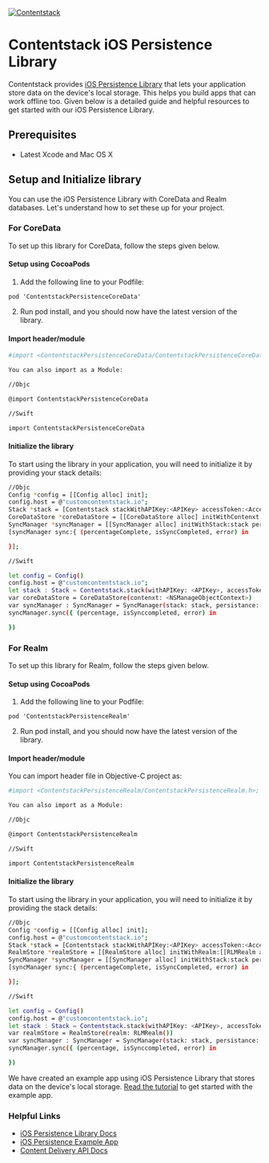 [![Contentstack](https://www.contentstack.com/docs/static/images/contentstack.png)](https://www.contentstack.com/)

# Contentstack iOS Persistence Library

Contentstack provides [iOS Persistence Library](https://www.contentstack.com/docs/guide/synchronization/using-realm-persistence-library-with-ios-sync-sdk) that lets your application store data on the device's local storage. This helps you build apps that can work offline too. Given below is a detailed guide and helpful resources to get started with our iOS Persistence Library.

## Prerequisites

- Latest Xcode and Mac OS X

## Setup and Initialize library

You can use the iOS Persistence Library with CoreData and Realm databases.  Let's understand how to set these up for your project.

### For CoreData
To set up this library for CoreData, follow the steps given below.

#### Setup using CocoaPods
1. Add the following line to your Podfile:
```
pod 'ContentstackPersistenceCoreData'
```
2. Run pod install, and you should now have the latest version of the library.

#### Import header/module

```sh
#import <ContentstackPersistenceCoreData/ContentstackPersistenceCoreData.h>;

You can also import as a Module:

//Objc

@import ContentstackPersistenceCoreData

//Swift

import ContentstackPersistenceCoreData
```

#### Initialize the library

To start using the library in your application, you will need to initialize it by providing your stack details:
```sh
//Objc
Config *config = [[Config alloc] init];
config.host = @"customcontentstack.io";
Stack *stack = [Contentstack stackWithAPIKey:<APIKey> accessToken:<AccessToken> environmentName:<EnvironmentName> config:config];
CoreDataStore *coreDataStore = [[CoreDataStore alloc] initWithContenxt: <NSManageObjectContext>];
SyncManager *syncManager = [[SyncManager alloc] initWithStack:stack persistance:coreDataStore]
[syncManager sync:{ (percentageComplete, isSyncCompleted, error) in

}];

//Swift

let config = Config()
config.host = @"customcontentstack.io";
let stack : Stack = Contentstack.stack(withAPIKey: <APIKey>, accessToken: <AccessToken>, environmentName: <EnvironmentName>, config:config)
var coreDataStore = CoreDataStore(contenxt: <NSManageObjectContext>)
var syncManager : SyncManager = SyncManager(stack: stack, persistance: coreDataStore)
syncManager.sync({ (percentage, isSynccompleted, error) in

})
```

### For Realm
To set up this library for Realm, follow the steps given below.

#### Setup using CocoaPods

1. Add the following line to your Podfile:
```
pod 'ContentstackPersistenceRealm'
```
2. Run pod install, and you should now have the latest version of the library.

#### Import header/module
You can import header file in Objective-C project as:
```sh
#import <ContentstackPersistenceRealm/ContentstackPersistenceRealm.h>;

You can also import as a Module:

//Objc

@import ContentstackPersistenceRealm

//Swift

import ContentstackPersistenceRealm
```

#### Initialize the library

To start using the library in your application, you will need to initialize it by providing the stack details:
```sh
//Objc
Config *config = [[Config alloc] init];
config.host = @"customcontentstack.io";
Stack *stack = [Contentstack stackWithAPIKey:<APIKey> accessToken:<AccessToken> environmentName:<EnvironmentName> config:config];
RealmStore *realmStore = [[RealmStore alloc] initWithRealm:[[RLMRealm alloc] init]];
SyncManager *syncManager = [[SyncManager alloc] initWithStack:stack persistance:realmStore]
[syncManager sync:{ (percentageComplete, isSyncCompleted, error) in

}];

//Swift

let config = Config()
config.host = @"customcontentstack.io";
let stack : Stack = Contentstack.stack(withAPIKey: <APIKey>, accessToken: <AccessToken>, environmentName: <EnvironmentName>, config:config)
var realmStore = RealmStore(realm: RLMRealm())
var syncManager : SyncManager = SyncManager(stack: stack, persistance: realmStore)
syncManager.sync({ (percentage, isSynccompleted, error) in

})
```
We have created an example app using iOS Persistence Library that stores data on the device's local storage. [Read the tutorial](https://github.com/contentstack/contentstack-ios-persistence-example) to get started with the example app.

### Helpful Links

- [iOS Persistence Library Docs](https://www.contentstack.com/docs/guide/synchronization/using-realm-persistence-library-with-ios-sync-sdk)
- [iOS Persistence Example App](https://github.com/contentstack/contentstack-ios-persistence-example)
- [Content Delivery API Docs](https://contentstack.com/docs/apis/content-delivery-api/)

